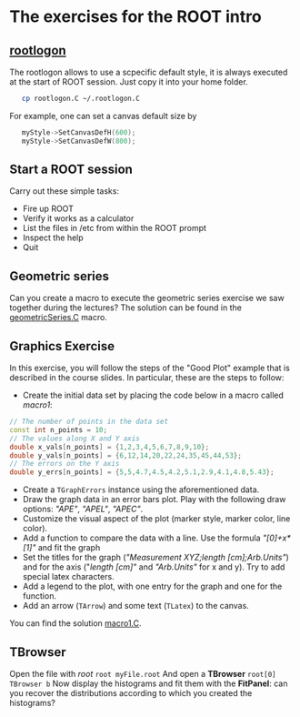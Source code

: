 # The exercises for the ROOT intro

## [rootlogon](rootlogon.C)
The rootlogon allows to use a scpecific default style, it is always executed at the start of ROOT session. Just copy it into your home folder. 
```bash
   cp rootlogon.C ~/.rootlogon.C
```

For example, one can set a canvas default size by 
```c++
   myStyle->SetCanvasDefH(600);
   myStyle->SetCanvasDefW(800);
```

## Start a ROOT session
Carry out these simple tasks:
 - Fire up ROOT
 - Verify it works as a calculator
 - List the files in /etc from within the ROOT prompt
 - Inspect the help
 - Quit

## Geometric series
Can you create a macro to execute the geometric series exercise we saw together during the lectures?
The solution can be found in the [geometricSeries.C](geometricSeries.C) macro.

## Graphics Exercise
In this exercise, you will follow the steps of the "Good Plot" example that is described in the course slides. In particular, these are the steps to follow:
- Create the initial data set by placing the code below in a macro called *macro1*:
```c++
// The number of points in the data set
const int n_points = 10;
// The values along X and Y axis
double x_vals[n_points] = {1,2,3,4,5,6,7,8,9,10};
double y_vals[n_points] = {6,12,14,20,22,24,35,45,44,53};
// The errors on the Y axis
double y_errs[n_points] = {5,5,4.7,4.5,4.2,5.1,2.9,4.1,4.8,5.43};
```
- Create a `TGraphErrors` instance using the aforementioned data.
- Draw the graph data in an error bars plot. Play with the following draw options: *"APE"*, *"APEL"*, *"APEC"*.
- Customize the visual aspect of the plot (marker style, marker color, line color).
- Add a function to compare the data with a line. Use the formula *"[0]+x\*[1]"* and fit the graph
- Set the titles for the graph (*"Measurement XYZ;length [cm];Arb.Units"*) and for the axis ("*length [cm]"* and *"Arb.Units"* for x and y). Try to add special latex characters.
- Add a legend to the plot, with one entry for the graph and one for the function.
- Add an arrow (`TArrow`) and some text (`TLatex`) to the canvas.

You can find the solution [macro1.C](macro1.C).




## TBrowser
Open the file with *root*
```root myFile.root```
And open a **TBrowser**
```root[0] TBrowser b```
Now display the histograms and fit them with the **FitPanel**: can you recover the distributions according to which you created the histograms?
